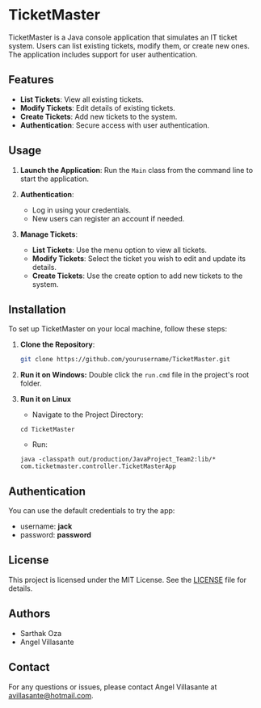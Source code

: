 # TicketMaster

TicketMaster is a Java console application that simulates an IT ticket system. Users can list existing tickets, modify them, or create new ones. The application includes support for user authentication.

## Features

- **List Tickets**: View all existing tickets.
- **Modify Tickets**: Edit details of existing tickets.
- **Create Tickets**: Add new tickets to the system.
- **Authentication**: Secure access with user authentication.

## Usage

1. **Launch the Application**:
   Run the `Main` class from the command line to start the application.

2. **Authentication**:
   - Log in using your credentials. 
   - New users can register an account if needed.

3. **Manage Tickets**:
   - **List Tickets**: Use the menu option to view all tickets.
   - **Modify Tickets**: Select the ticket you wish to edit and update its details.
   - **Create Tickets**: Use the create option to add new tickets to the system.

## Installation

To set up TicketMaster on your local machine, follow these steps:

1. **Clone the Repository**:

   ```bash
   git clone https://github.com/yourusername/TicketMaster.git
   ```
2. **Run it on Windows:**
   Double click the `run.cmd` file in the project's root folder.
4. **Run it on Linux**
   - Navigate to the Project Directory:
   ```
   cd TicketMaster
   ```
   - Run:
   ```
   java -classpath out/production/JavaProject_Team2:lib/* com.ticketmaster.controller.TicketMasterApp
   ```

## Authentication
You can use the default credentials to try the app:
   - username: **jack**
   - password: **password**


## License

This project is licensed under the MIT License. See the [LICENSE](https://github.com/cutiri/TicketMaster?tab=MIT-1-ov-file#) file for details.

## Authors
- Sarthak Oza
- Angel Villasante

## Contact

For any questions or issues, please contact Angel Villasante at [avillasante@hotmail.com](mailto:avillasante@hotmail.com).
